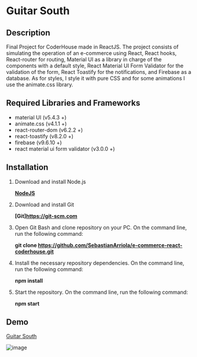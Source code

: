 # Guitar South

## Description

Final Project for CoderHouse made in ReactJS.
The project consists of simulating the operation of an e-commerce using React, React hooks, React-router for routing, Material UI as a library in charge of the components with a default style, React Material UI Form Validator for the validation of the form, React Toastify for the notifications, and Firebase as a database. As for styles, I style it with pure CSS and for some animations I use the animate.css library.

## Required Libraries and Frameworks

- material UI (v5.4.3 +)
- animate.css (v4.1.1 +)
- react-router-dom (v6.2.2 +)
- react-toastify (v8.2.0 +)
- firebase (v9.6.10 +)
- react material ui form validator (v3.0.0 +)

## Installation

1. Download and install Node.js

   **[NodeJS](https://nodejs.org/en/download/)**

2. Download and install Git

   **[Git]https://git-scm.com**

3. Open Git Bash and clone repository on your PC. On the command line, run the following command:

   **git clone https://github.com/SebastianArriola/e-commerce-react-coderhouse.git**

4. Install the necessary repository dependencies. On the command line, run the following command:

   **npm install**

5. Start the repository. On the command line, run the following command: 
   
   **npm start**

## Demo

[Guitar South](https://ecommerce-react-coderhouse.netlify.app)

![image](https://github.com/SebastianArriola/e-commerce-react-coderhouse/blob/master/demo.gif)
